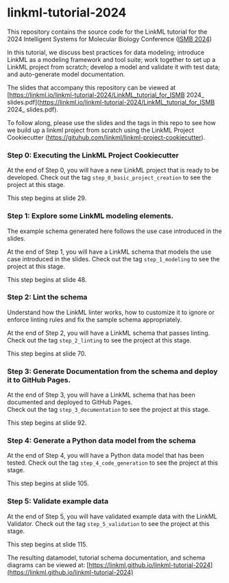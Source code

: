 # linkml-tutorial-2024

This repository contains the source code for the LinkML tutorial for the 2024 Intelligent Systems for Molecular Biology
Conference ([ISMB 2024](https://ismb.landing.showcare.io/2024-conference/?utm_source=google-ad-grant&utm_medium=showcare&gad_source=1&gclid=Cj0KCQjwv7O0BhDwARIsAC0sjWPB_OFEy4AkvGpiiHw10O9iSNap3JZ-8p9EsPFRL1RFobgt9YZAxE4aAgohEALw_wcB))

In this tutorial, we discuss best practices for data modeling; introduce LinkML as a modeling framework 
and tool suite; work together to set up a LinkML project from scratch; develop a model and validate it with 
test data; and auto-generate model documentation.

The slides that accompany this repository can be viewed at [https://linkml.io/linkml-tutorial-2024/LinkML_tutorial_for_ISMB 2024_ slides.pdf](https://linkml.io/linkml-tutorial-2024/LinkML_tutorial_for_ISMB 2024_ slides.pdf).

To follow along, please use the slides and the tags in this repo to see how we build up a linkml project from scratch using
the LinkML Project Cookiecutter (https://gituhub.com/linkml/linkml-project-cookiecutter).

### Step 0: Executing the LinkML Project Cookiecutter

At the end of Step 0, you will have a new LinkML project that is ready to be developed.  Check out the tag
`step_0_basic_project_creation` to see the project at this stage.

This step begins at slide 29.

### Step 1: Explore some LinkML modeling elements.  
The example schema generated here follows the use case introduced in the slides.

At the end of Step 1, you will have a LinkML schema that models the use case introduced in the slides.  Check out the tag
`step_1_modeling` to see the project at this stage.

This step begins at slide 48.

### Step 2: Lint the schema

Understand how the LinkML linter works, how to customize it to ignore or enforce linting rules
and fix the sample schema appropriately.

At the end of Step 2, you will have a LinkML schema that passes linting.  Check out the tag
`step_2_linting` to see the project at this stage.

This step begins at slide 70.

### Step 3: Generate Documentation from the schema and deploy it to GitHub Pages.

At the end of Step 3, you will have a LinkML schema that has been documented and deployed to GitHub Pages.  
Check out the tag `step_3_documentation` to see the project at this stage.

This step begins at slide 92.

### Step 4: Generate a Python data model from the schema

At the end of Step 4, you will have a Python data model that has been tested. 
Check out the tag `step_4_code_generation` to see the project at this stage.

This step begins at slide 105.

### Step 5: Validate example data

At the end of Step 5, you will have validated example data with the LinkML Validator.
Check out the tag `step_5_validation` to see the project at this stage.

This step begins at slide 115.

The resulting datamodel, tutorial schema documentation, and schema diagrams can be viewed at:
[https://linkml.github.io/linkml-tutorial-2024](https://linkml.github.io/linkml-tutorial-2024)